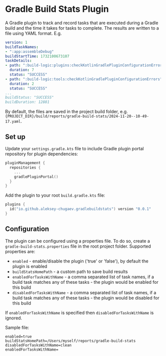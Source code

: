 # Gradle Build Stats Plugin

A Gradle plugin to track and record tasks that are executed during a Gradle build and the time it takes for tasks to complete. The results are written to a file using YAML format. E.g.

```yaml
version: 1
buildTaskNames:
- ":app:assembleDebug"
buildStartTime: 1732100673107
taskDetails:
- path: ":build-logic:plugins:checkKotlinGradlePluginConfigurationErrors"
  duration: 7
  status: "SUCCESS"
- path: ":build-logic:tools:checkKotlinGradlePluginConfigurationErrors"
  duration: 2
  status: "SUCCESS"
...
buildStatus: "SUCCESS"
buildDuration: 12881
```

By default, the files are saved in the project build folder, e.g. `{PROJECT_DIR}/build/reports/gradle-build-stats/2024-11-20--10-49-17.yaml`.

## Set up

Update your `settings.gradle.kts` file to include Gradle plugin portal repository for plugin dependencies:

```kotlin
pluginManagement {
  repositories {
    ...
    gradlePluginPortal()
  }
}
```

Add the plugin to your root `build.gradle.kts` file:

```kotlin
plugins {
  id("io.github.aleksey-chugaev.gradlebuildstats") version "0.0.1"
}
```

## Configuration

The plugin can be configured using a properties file. To do so, create a `gradle-build-stats.properties` file in the root project folder. Supported properties are:
- `enabled` - enable/disable the plugin ('true' or 'false'), by default the plugin is enabled
- `buildStatsHomePath` - a custom path to save build results
- `enabledForTasksWithName` - a comma separated list of task names, if a build task matches any of these tasks - the plugin would be enabled for this build
- `disabledForTasksWithName` - a comma separated list of task names, if a build task matches any of these tasks - the plugin would be disabled for this build

If `enabledForTasksWithName` is specified then `disabledForTasksWithName` is ignored.

Sample file:

```
enabled=true
buildStatsHomePath=/Users/myself/reports/gradle-build-stats
disabledForTasksWithName=clean
enabledForTasksWithName=
```
